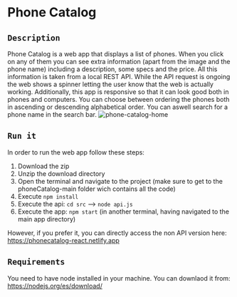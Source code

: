 # Phone Catalog

## `Description`
Phone Catalog is a web app that displays a list of phones. When you click on any of them you can see extra information (apart from the image and the phone name) including a description, some specs and the price. All this information is taken from a local REST API. While the API request is ongoing the web shows a spinner letting the user know that the web is actually working. Additionally, this app is responsive so that it can look good both in phones and computers. You can choose between ordering the phones both in ascending or descending alphabetical order. You can aswell search for a phone name in the search bar. 
![phone-catalog-home](https://user-images.githubusercontent.com/78595379/140080615-441844d1-cea7-4bc3-8ec9-5a2cbe155036.PNG)
## `Run it`
In order to run the web app follow these steps:
1. Download the zip
2. Unzip the download directory
3. Open the terminal and navigate to the project (make sure to get to the phoneCatalog-main folder wich contains all the code)
4. Execute `npm install`
5. Execute the api: `cd src` -->  `node api.js`
6. Execute the app: `npm start` (in another terminal, having navigated to the main app directory)

However, if you prefer it, you can directly access the non API version here: https://phonecatalog-react.netlify.app

## `Requirements`

You need to have node installed in your machine. You can downlaod it from: https://nodejs.org/es/download/

